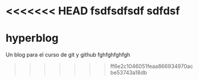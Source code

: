 <<<<<<< HEAD
fsdfsdfsdf sdfdsf
=======
# hyperblog
Un blog para el curso de git y github
fghfghfghfgh
>>>>>>> ff6e2c1046051feaa866934970acbe53743a18db
